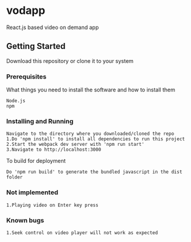 # vodapp
React.js based video on demand app

## Getting Started

Download this repository or clone it to your system

### Prerequisites

What things you need to install the software and how to install them

```
Node.js
npm
```

### Installing and Running


```
Navigate to the directory where you downloaded/cloned the repo
1.Do 'npm install' to install all dependencies to run this project
2.Start the webpack dev server with 'npm run start'
3.Navigate to http://localhost:3000
```

To build for deployment

```
Do 'npm run build' to generate the bundled javascript in the dist folder
```

### Not implemented


```
1.Playing video on Enter key press
```

### Known bugs

```
1.Seek control on video player will not work as expected
```